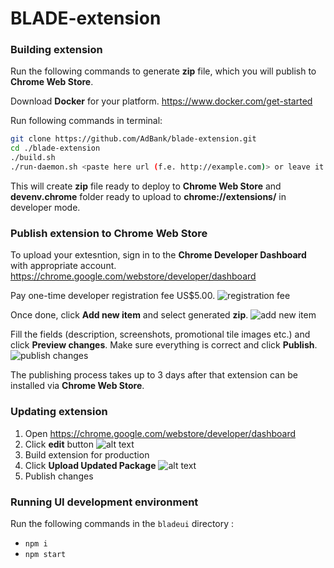 # BLADE-extension

### Building extension

Run the following commands to generate **zip** file, which you will publish to **Chrome Web Store**.

Download **Docker** for your platform. https://www.docker.com/get-started

Run following commands in terminal:
```sh
git clone https://github.com/AdBank/blade-extension.git
cd ./blade-extension
./build.sh
./run-daemon.sh <paste here url (f.e. http://example.com)> or leave it empty to run with dev server
```

This will create **zip** file ready to deploy to **Chrome Web Store** and **devenv.chrome** folder ready to upload to **chrome://extensions/** in developer mode.

### Publish extension to Chrome Web Store

To upload your extesntion, sign in to the **Chrome Developer Dashboard** with appropriate account. https://chrome.google.com/webstore/developer/dashboard

Pay one-time developer registration fee US$5.00. ![registration fee](https://i.imgur.com/L4eODyp.png)

Once done, click **Add new item** and select generated **zip**. ![add new item](https://i.imgur.com/Sv51guF.png)

Fill the fields (description, screenshots, promotional tile images etc.) and click **Preview changes**. Make sure everything is correct and click **Publish**. ![publish changes](https://i.imgur.com/HWEsUhi.png)

The publishing process takes up to 3 days after that extension can be installed via **Chrome Web Store**.

### Updating extension

1.  Open https://chrome.google.com/webstore/developer/dashboard
2.  Click **edit** button ![alt text](https://i.imgur.com/jbkh7JF.png)
3.  Build extension for production
4.  Click **Upload Updated Package** ![alt text](https://i.imgur.com/sRYb8Kz.png)
5.  Publish changes

### Running UI development environment

Run the following commands in the ```bladeui``` directory :

* ```npm i```
* ```npm start```